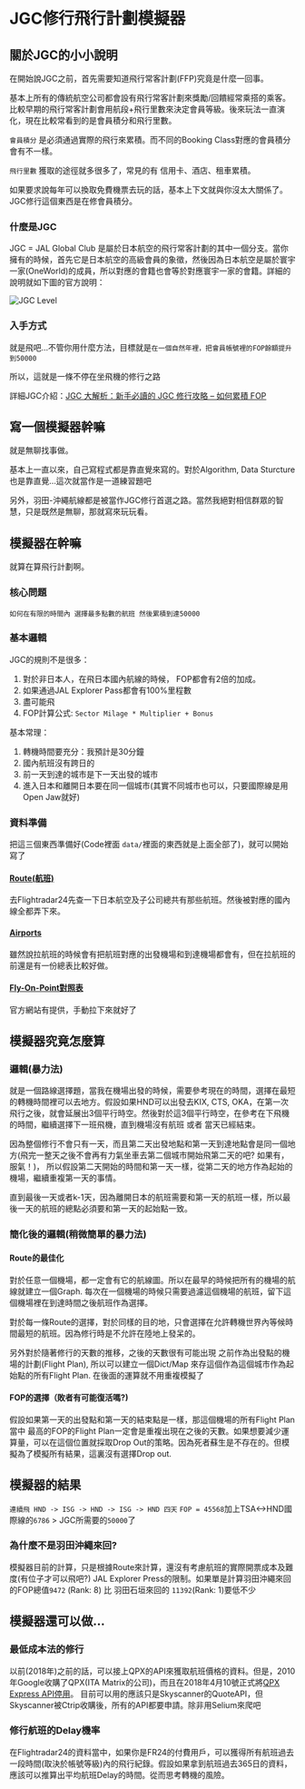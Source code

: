 # JGC修行飛行計劃模擬器



## 關於JGC的小小說明

在開始說JGC之前，首先需要知道飛行常客計劃(FFP)究竟是什麼一回事。

基本上所有的傳統航空公司都會設有飛行常客計劃來獎勵/回饋經常乘搭的乘客。比較早期的飛行常客計劃會用航段+飛行里數來決定會員等級。後來玩法一直演化，現在比較常看到的是會員積分和飛行里數。

`會員積分` 是必須通過實際的飛行來累積。而不同的Booking Class對應的會員積分會有不一樣。

`飛行里數` 獲取的途徑就多很多了，常見的有 信用卡、酒店、租車累積。

如果要求說每年可以換取免費機票去玩的話，基本上下文就與你沒太大關係了。JGC修行這個東西是在修會員積分。

### 什麼是JGC

JGC = JAL Global Club 是屬於日本航空的飛行常客計劃的其中一個分支。當你擁有的時候，首先它是日本航空的高級會員的象徵，然後因為日本航空是屬於寰宇一家(OneWorld)的成員，所以對應的會籍也會等於對應寰宇一家的會籍。詳細的說明就如下圖的官方說明：



![JGC Level](https://www.jal.co.jp/en/jalmile/flyon/commonY16/img/txt_status_001Y15_01.jpg)



### 入手方式

就是飛吧...不管你用什麼方法，目標就是`在一個自然年裡，把會員帳號裡的FOP餘額提升到50000`

所以，這就是一條不停在坐飛機的修行之路



詳細JGC介紹：[JGC 大解析：新手必讀的 JGC 修行攻略 – 如何累積 FOP](<http://d3consulting.org/what-is-jgc/>)



## 寫一個模擬器幹嘛

就是無聊找事做。

基本上一直以來，自己寫程式都是靠直覺來寫的。對於Algorithm, Data Sturcture也是靠直覺...這次就當作是一道練習題吧

另外，羽田-沖繩航線都是被當作JGC修行首選之路。當然我絕對相信群眾的智慧，只是既然是無聊，那就寫來玩玩看。

###  

## 模擬器在幹嘛

就算在算飛行計劃啊。



### 核心問題

`如何在有限的時間內 選擇最多點數的航班 然後累積到達50000`



### 基本邏輯

JGC的規則不是很多：

1. 對於非日本人，在飛日本國內航線的時候， FOP都會有2倍的加成。
2. 如果通過JAL Explorer Pass都會有100%里程數
3. 盡可能飛
4. FOP計算公式: `Sector Milage * Multiplier + Bonus`

基本常理：

1. 轉機時間要充分：我預計是30分鐘
2. 國內航班沒有跨日的
3. 前一天到達的城市是下一天出發的城市
4. 進入日本和離開日本要在同一個城市(其實不同城市也可以，只要國際線是用Open Jaw就好)



### 資料準備

把這三個東西準備好(Code裡面 `data/`裡面的東西就是上面全部了)，就可以開始寫了



#### [Route(航班)](<https://www.flightradar24.com/data/airlines/jl-jal/routes>)

去Flightradar24先查一下日本航空及子公司總共有那些航班。然後被對應的國內線全都弄下來。



#### [Airports](<https://aviation-edge.com/aviation-api-list/>)

雖然說拉航班的時候會有把航班對應的出發機場和到達機場都會有，但在拉航班的前還是有一份總表比較好做。



#### [Fly-On-Point對照表](<https://www.jal.co.jp/en/jalmile/jdsmt.html>)

官方網站有提供，手動拉下來就好了



## 模擬器究竟怎麼算

### 邏輯(暴力法)

就是一個路線選擇題，當我在機場出發的時候，需要參考現在的時間，選擇在最短的轉機時間裡可以去地方。假設如果HND可以出發去KIX, CTS, OKA，在第一次飛行之後，就會延展出3個平行時空。然後對於這3個平行時空，在參考在下飛機的時間，繼續選擇下一班飛機，直到機場沒有航班 或者 當天已經結束。

因為整個修行不會只有一天，而且第二天出發地點和第一天到達地點會是同一個地方(飛完一整天之後不會再有力氣坐車去第二個城市開始飛第二天的吧? 如果有，服氣！)， 所以假設第二天開始的時間和第一天一樣，從第二天的地方作為起始的機場，繼續重複第一天的事情。

直到最後一天或者k-1天，因為離開日本的航班需要和第一天的航班一樣，所以最後一天的航班的總點必須要和第一天的起始點一致。



### 簡化後的邏輯(稍微簡單的暴力法)

#### Route的最佳化

對於任意一個機場，都一定會有它的航線圖。所以在最早的時候把所有的機場的航線就建立一個Graph. 每次在一個機場的時候只需要過濾這個機場的航班，留下這個機場裡在到達時間之後航班作為選擇。

對於每一條Route的選擇，對於同樣的目的地，只會選擇在允許轉機世界內等候時間最短的航班。因為修行時是不允許在陸地上發呆的。

另外對於隨著修行的天數的推移，之後的天數很有可能出現 之前作為出發點的機場的計劃(Flight Plan), 所以可以建立一個Dict/Map 來存這個作為這個城市作為起始點的所有Flight Plan. 在後面的運算就不用重複模擬了



#### FOP的選擇（敗者有可能復活嗎?)

假設如果第一天的出發點和第一天的結束點是一樣，那這個機場的所有Flight Plan當中 最高的FOP的Flight Plan一定會是重複出現在之後的天數。如果想要減少運算量，可以在這個位置就採取Drop Out的策略。因為死者蘇生是不存在的。但模擬為了模擬所有結果，這裏沒有選擇Drop out.



## 模擬器的結果

`連續飛 HND -> ISG -> HND -> ISG -> HND 四天` `FOP = 45568`加上TSA<->HND國際線的`6786` > JGC所需要的`50000`了



### 為什麼不是羽田沖繩來回?

模擬器目前的計算，只是根據Route來計算，還沒有考慮航班的實際開票成本及難度(有位子才可以飛吧?) JAL Explorer Press的限制。如果單是計算羽田沖繩來回的FOP總值`9472` (Rank: 8) 比 羽田石垣來回的 `11392`(Rank: 1)要低不少



## 模擬器還可以做...



### 最低成本法的修行

以前(2018年)之前的話，可以接上QPX的API來獲取航班價格的資料。但是，2010年Google收購了QPX(ITA Matrix的公司)，而且在2018年4月10號正式將[QPX Express API停用](<https://developers.google.com/qpx-express/>)。 目前可以用的應該只是Skyscanner的QuoteAPI，但Skyscanner被Ctrip收購後，所有的API都要申請。除非用Selium來爬吧



### 修行航班的Delay機率

在Flightradar24的資料當中，如果你是FR24的付費用戶，可以獲得所有航班過去一段時間(取決於帳號等級)內的飛行紀錄。假設如果拿到航班過去365日的資料，應該可以推算出平均航班Delay的時間。從而思考轉機的風險。











